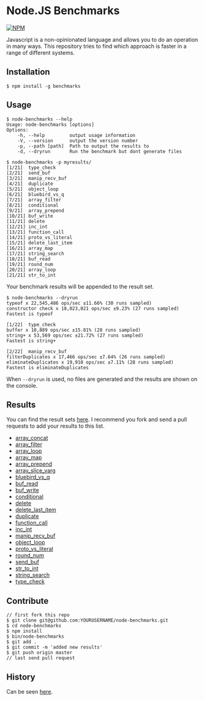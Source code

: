 Node.JS Benchmarks
==================

[![NPM](https://nodei.co/npm/benchmarks.png?downloads=true)](https://nodei.co/npm/benchmarks/)

Javascript is a non-opinionated language and allows you to do an operation in many ways.
This repository tries to find which approach is faster in a range of different systems.

Installation
------------

    $ npm install -g benchmarks

Usage
-----

    $ node-benchmarks --help
    Usage: node-benchmarks [options]
    Options:
        -h, --help         output usage information
        -V, --version      output the version number
        -p, --path [path]  Path to output the results to
        -d, --dryrun       Run the benchmark but dont generate files

    $ node-benchmarks -p myresults/
    [1/21]  type_check
    [2/21]  send_buf
    [3/21]  manip_recv_buf
    [4/21]  duplicate
    [5/21]  object_loop
    [6/21]  bluebird_vs_q
    [7/21]  array_filter
    [8/21]  conditional
    [9/21]  array_prepend
    [10/21] buf_write
    [11/21] delete
    [12/21] inc_int
    [13/21] function_call
    [14/21] proto_vs_literal
    [15/21] delete_last_item
    [16/21] array_map
    [17/21] string_search
    [18/21] buf_read
    [19/21] round_num
    [20/21] array_loop
    [21/21] str_to_int

Your benchmark results will be appended to the result set.

    $ node-benchmarks --dryrun
    typeof x 22,545,486 ops/sec ±11.66% (30 runs sampled)
    constructor check x 18,023,021 ops/sec ±9.23% (27 runs sampled)
    Fastest is typeof

    [1/22]  type_check
    buffer x 10,889 ops/sec ±15.81% (28 runs sampled)
    string+ x 53,569 ops/sec ±21.72% (27 runs sampled)
    Fastest is string+

    [2/22]  manip_recv_buf
    filterDuplicates x 17,466 ops/sec ±7.64% (26 runs sampled)
    eliminateDuplicates x 19,910 ops/sec ±7.11% (28 runs sampled)
    Fastest is eliminateDuplicates

When `--dryrun` is used, no files are generated and the results are shown on the console.

Results
-------

You can find the result sets [here](https://github.com/majimboo/node_benchmarks/tree/master/results). I recommend you fork and send a pull requests to add your results to this list.

- [array_concat](results/array_concat.md)
- [array_filter](results/array_filter.md)
- [array_loop](results/array_loop.md)
- [array_map](results/array_map.md)
- [array_prepend](results/array_prepend.md)
- [array_slice_varg](results/array_slice_varg.md)
- [bluebird_vs_q](results/bluebird_vs_q.md)
- [buf_read](results/buf_read.md)
- [buf_write](results/buf_write.md)
- [conditional](results/conditional.md)
- [delete](results/delete.md)
- [delete_last_item](results/delete_last_item.md)
- [duplicate](results/duplicate.md)
- [function_call](results/function_call.md)
- [inc_int](results/inc_int.md)
- [manip_recv_buf](results/manip_recv_buf.md)
- [object_loop](results/object_loop.md)
- [proto_vs_literal](results/proto_vs_literal.md)
- [round_num](results/round_num.md)
- [send_buf](results/send_buf.md)
- [str_to_int](results/str_to_int.md)
- [string_search](results/string_search.md)
- [type_check](results/type_check.md)


Contribute
----------

    // first fork this repo
    $ git clone git@github.com:YOURUSERNAME/node-benchmarks.git
    $ cd node-benchmarks
    $ npm install
    $ bin/node-benchmarks
    $ git add .
    $ git commit -m 'added new results'
    $ git push origin master
    // last send pull request

History
-------

Can be seen [here](HISTORY.md).

